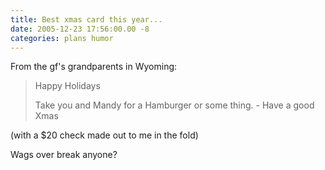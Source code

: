 ```yaml
---
title: Best xmas card this year...
date: 2005-12-23 17:56:00.00 -8
categories: plans humor
---
```

From the gf's grandparents in Wyoming:

> Happy Holidays
>
> Take you and Mandy for a Hamburger or some thing. - Have a good Xmas

(with a $20 check made out to me in the fold)

Wags over break anyone?